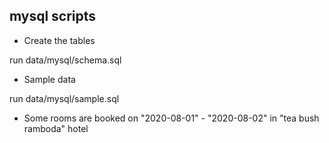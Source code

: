 ## mysql scripts

* Create the tables 

run  data/mysql/schema.sql

* Sample data

run data/mysql/sample.sql

* Some rooms are booked on "2020-08-01" - "2020-08-02"  in "tea bush ramboda" hotel